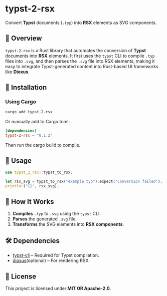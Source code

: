 # typst-2-rsx

Convert **Typst** documents (`.typ`) into **RSX** elements as SVG components.

## 📌 Overview

`typst-2-rsx` is a Rust library that automates the conversion of **Typst** documents into **RSX** elements. It first uses the `typst` CLI to compile `.typ` files into `.svg`, and then parses the `.svg` file into RSX elements, making it easy to integrate Typst-generated content into Rust-based UI frameworks like **Dioxus**.

## 🚀 Installation

### Using Cargo

```sh
cargo add typst-2-rsx
```

Or manually add to Cargo.toml:

```toml
[dependencies]
typst-2-rsx = "0.1.2"
```

Then run the cargo build to compile.

## 📖 Usage

```rust
use typst_2_rsx::typst_to_rsx;

let rsx_svg = typst_to_rsx("example.typ").expect("Conversion failed");
println!("{}", rsx_svg);
```

## 🔧 How It Works

1. **Compiles** `.typ` to `.svg` using the `typst` CLI.
2. **Parses** the generated `.svg` file.
3. **Transforms** the SVG elements into **RSX components**.

## 🛠 Dependencies

- [typst-cli](https://github.com/typst/typst) – Required for Typst compilation.
- [dioxus](https://dioxuslabs.com/)(optional) – For rendering RSX.

## 📜 License

This project is licensed under **MIT OR Apache-2.0**.
